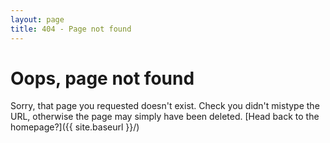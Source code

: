 ```yaml
---
layout: page
title: 404 - Page not found
---
```

# Oops, page not found

Sorry, that page you requested doesn't exist. Check you didn't mistype the URL, otherwise the page may simply have been deleted. [Head back to the homepage?]({{ site.baseurl }}/)